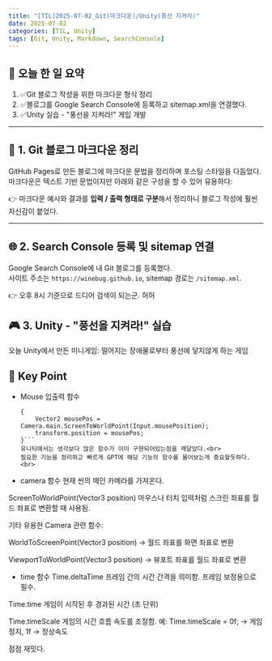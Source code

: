 ```yaml
---
title: "[TIL]2025-07-02_Git(마크다운)/Unity(풍선 지켜라)"
date: 2025-07-02
categories: [TIL, Unity]
tags: [Git, Unity, Markdown, SearchConsole]
---
```


## 📌 오늘 한 일 요약

1. ✅Git 블로그 작성을 위한 마크다운 형식 정리  
2. ✅블로그를 Google Search Console에 등록하고 sitemap.xml을 연결했다.  
3. ✅Unity 실습 - "풍선을 지켜라!" 게임 개발

---

## 📝 1. Git 블로그 마크다운 정리

GitHub Pages로 만든 블로그에 마크다운 문법을 정리하며 포스팅 스타일을 다듬었다.  
마크다운은 텍스트 기반 문법이지만 아래와 같은 구성을 할 수 있어 유용하다:

👉 마크다운 예시와 결과를 **입력 / 출력 형태로 구분**해서 정리하니 블로그 작성에 훨씬 자신감이 붙었다.

---

## 🌐 2. Search Console 등록 및 sitemap 연결

Google Search Console에 내 Git 블로그를 등록했다.  
사이트 주소는 `https://winebug.github.io`, sitemap 경로는 `/sitemap.xml`.

👉  오후 8시 기준으로 드디어 검색이 되는군. 허허

## 🎮 3. Unity - "풍선을 지켜라!" 실습
오늘 Unity에서 만든 미니게임: 떨어지는 장애물로부터 풍선에 닿지않게 하는 게임
## 🫵 Key Point
- Mouse 입출력 함수<br>
    ```void Update()
    {
        Vector2 mousePos = Camera.main.ScreenToWorldPoint(Input.mousePosition);
        transform.position = mousePos;
    }```
    유니티에서는 생각보다 많은 함수가 이미 구현되어있는점을 깨달았다.<br>
    필요한 기능을 정리하고 빠르게 GPT에 해당 기능의 함수를 물어보는게 중요할듯하다.<br>
- camera 함수
현재 씬의 메인 카메라를 가져온다.

ScreenToWorldPoint(Vector3 position)
마우스나 터치 입력처럼 스크린 좌표를 월드 좌표로 변환할 때 사용됨.

기타 유용한 Camera 관련 함수:

WorldToScreenPoint(Vector3 position) → 월드 좌표를 화면 좌표로 변환

ViewportToWorldPoint(Vector3 position) → 뷰포트 좌표를 월드 좌표로 변환

- time 함수
Time.deltaTime
프레임 간의 시간 간격을 의미함. 프레임 보정용으로 필수.

Time.time
게임이 시작된 후 경과된 시간 (초 단위)

Time.timeScale
게임의 시간 흐름 속도를 조절함.
예: Time.timeScale = 0f; → 게임 정지, 1f → 정상속도

점점 재밋다.
